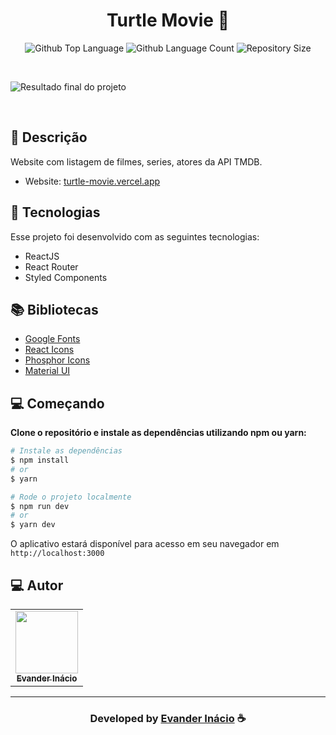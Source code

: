 <h1 align="center">
  Turtle Movie 🎥
</h1>

<p align="center">
  <img alt="Github Top Language" src="https://img.shields.io/github/languages/top/EvanderInacio/Turtle-Movie?color=2662D9">
  <img alt="Github Language Count" src="https://img.shields.io/github/languages/count/EvanderInacio/Turtle-Movie?color=2662D9">
  <img alt="Repository Size" src="https://img.shields.io/github/repo-size/EvanderInacio/Turtle-Movie?color=2662D9">
</p>

<br>

![Resultado final do projeto](https://github.com/EvanderInacio/Turtle-Movie/blob/main/src/assets/turtle-movie.png?raw=true)

<br>

## 📝 Descrição 

Website com listagem de filmes, series, atores da API TMDB.  

- Website: [turtle-movie.vercel.app](https://turtle-movie.vercel.app/)

## 🚀 Tecnologias

Esse projeto foi desenvolvido com as seguintes tecnologias:

- ReactJS
- React Router
- Styled Components

## 📚 Bibliotecas

- [Google Fonts](https://fonts.google.com/)
- [React Icons](https://react-icons.github.io/react-icons/)
- [Phosphor Icons](https://phosphoricons.com/)
- [Material UI](https://mui.com/)

 ## 💻 Começando

**Clone o repositório e instale as dependências utilizando npm ou yarn:**

```bash
# Instale as dependências
$ npm install
# or
$ yarn

# Rode o projeto localmente
$ npm run dev
# or
$ yarn dev
```

O aplicativo estará disponível para acesso em seu navegador em `http://localhost:3000`

## 💻 Autor<br>
<table>
  <tr>
    <td align="center">
      <a href="https://github.com/EvanderInacio">
        <img src="https://avatars.githubusercontent.com/u/72362299?s=96&v=4" width="100px;" /><br>
        <sub>
          <b>Evander Inácio</b>
        </sub>
      </a>
    </td>
  </tr>
</table>

-----

  <h3 align="center"> Developed by <a href="https://www.linkedin.com/in/evander-inacio/">Evander Inácio</a> ☕</h3>
